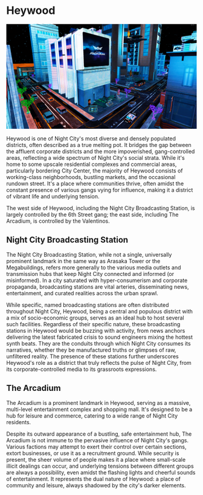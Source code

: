 # Heywood

![Heywood photo](https://raw.githubusercontent.com/zer0db/cnc-lore/refs/heads/main/neighborhoods/images/heywood.png)

Heywood is one of Night City's most diverse and densely populated districts, often described as a true melting pot. It bridges the gap between the affluent corporate districts and the more impoverished, gang-controlled areas, reflecting a wide spectrum of Night City's social strata. While it's home to some upscale residential complexes and commercial areas, particularly bordering City Center, the majority of Heywood consists of working-class neighborhoods, bustling markets, and the occasional rundown street. It's a place where communities thrive, often amidst the constant presence of various gangs vying for influence, making it a district of vibrant life and underlying tension.

The west side of Heywood, including the Night City Broadcasting Station, is largely controlled by the 6th Street gang; the east side, including The Arcadium, is controlled by the Valentinos.

## Night City Broadcasting Station

The Night City Broadcasting Station, while not a single, universally prominent landmark in the same way as Arasaka Tower or the Megabuildings, refers more generally to the various media outlets and transmission hubs that keep Night City connected and informed (or misinformed). In a city saturated with hyper-consumerism and corporate propaganda, broadcasting stations are vital arteries, disseminating news, entertainment, and curated realities across the urban sprawl.

While specific, named broadcasting stations are often distributed throughout Night City, Heywood, being a central and populous district with a mix of socio-economic groups, serves as an ideal hub to host several such facilities. Regardless of their specific nature, these broadcasting stations in Heywood would be buzzing with activity, from news anchors delivering the latest fabricated crisis to sound engineers mixing the hottest synth beats. They are the conduits through which Night City consumes its narratives, whether they be manufactured truths or glimpses of raw, unfiltered reality. The presence of these stations further underscores Heywood's role as a district that truly reflects the pulse of Night City, from its corporate-controlled media to its grassroots expressions.

## The Arcadium

The Arcadium is a prominent landmark in Heywood, serving as a massive, multi-level entertainment complex and shopping mall. It's designed to be a hub for leisure and commerce, catering to a wide range of Night City residents. 

Despite its outward appearance of a bustling, safe entertainment hub, The Arcadium is not immune to the pervasive influence of Night City's gangs. Various factions may attempt to exert their control over certain sections, extort businesses, or use it as a recruitment ground. While security is present, the sheer volume of people makes it a place where small-scale illicit dealings can occur, and underlying tensions between different groups are always a possibility, even amidst the flashing lights and cheerful sounds of entertainment. It represents the dual nature of Heywood: a place of community and leisure, always shadowed by the city's darker elements.
